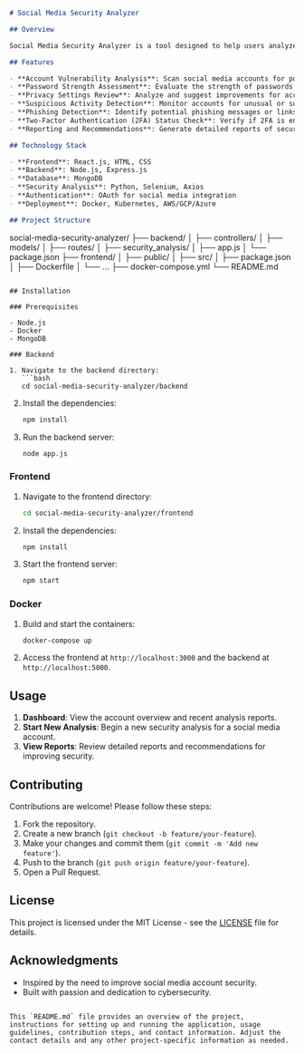 ```markdown
# Social Media Security Analyzer

## Overview

Social Media Security Analyzer is a tool designed to help users analyze and enhance the security of their social media accounts. The application identifies vulnerabilities, checks password strength, reviews privacy settings, detects suspicious activities, and provides actionable recommendations to improve overall security.

## Features

- **Account Vulnerability Analysis**: Scan social media accounts for potential security vulnerabilities.
- **Password Strength Assessment**: Evaluate the strength of passwords and provide recommendations for stronger passwords.
- **Privacy Settings Review**: Analyze and suggest improvements for account privacy settings.
- **Suspicious Activity Detection**: Monitor accounts for unusual or suspicious activities.
- **Phishing Detection**: Identify potential phishing messages or links.
- **Two-Factor Authentication (2FA) Status Check**: Verify if 2FA is enabled and provide guidance on enabling it if not.
- **Reporting and Recommendations**: Generate detailed reports of security analyses with actionable recommendations.

## Technology Stack

- **Frontend**: React.js, HTML, CSS
- **Backend**: Node.js, Express.js
- **Database**: MongoDB
- **Security Analysis**: Python, Selenium, Axios
- **Authentication**: OAuth for social media integration
- **Deployment**: Docker, Kubernetes, AWS/GCP/Azure

## Project Structure

```
social-media-security-analyzer/
├── backend/
│   ├── controllers/
│   ├── models/
│   ├── routes/
│   ├── security_analysis/
│   ├── app.js
│   └── package.json
├── frontend/
│   ├── public/
│   ├── src/
│   ├── package.json
│   ├── Dockerfile
│   └── ...
├── docker-compose.yml
└── README.md
```

## Installation

### Prerequisites

- Node.js
- Docker
- MongoDB

### Backend

1. Navigate to the backend directory:
   ```bash
   cd social-media-security-analyzer/backend
   ```

2. Install the dependencies:
   ```bash
   npm install
   ```

3. Run the backend server:
   ```bash
   node app.js
   ```

### Frontend

1. Navigate to the frontend directory:
   ```bash
   cd social-media-security-analyzer/frontend
   ```

2. Install the dependencies:
   ```bash
   npm install
   ```

3. Start the frontend server:
   ```bash
   npm start
   ```

### Docker

1. Build and start the containers:
   ```bash
   docker-compose up
   ```

2. Access the frontend at `http://localhost:3000` and the backend at `http://localhost:5000`.

## Usage

1. **Dashboard**: View the account overview and recent analysis reports.
2. **Start New Analysis**: Begin a new security analysis for a social media account.
3. **View Reports**: Review detailed reports and recommendations for improving security.

## Contributing

Contributions are welcome! Please follow these steps:

1. Fork the repository.
2. Create a new branch (`git checkout -b feature/your-feature`).
3. Make your changes and commit them (`git commit -m 'Add new feature'`).
4. Push to the branch (`git push origin feature/your-feature`).
5. Open a Pull Request.

## License

This project is licensed under the MIT License - see the [LICENSE](LICENSE) file for details.

## Acknowledgments

- Inspired by the need to improve social media account security.
- Built with passion and dedication to cybersecurity.


```

This `README.md` file provides an overview of the project, instructions for setting up and running the application, usage guidelines, contribution steps, and contact information. Adjust the contact details and any other project-specific information as needed.
